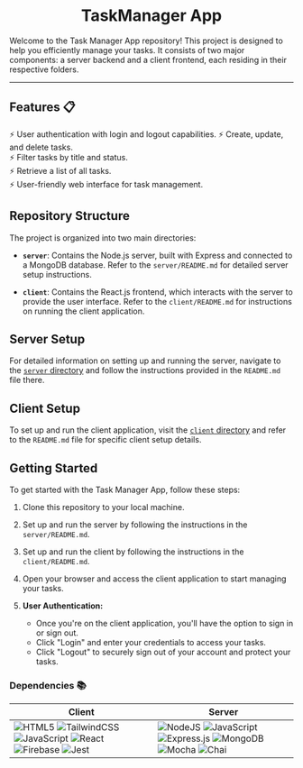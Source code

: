 <div align="center">

<h1><strong>Task</strong>Manager App</h1>
</div>


 Welcome to the Task Manager App repository! This project is designed to help you efficiently manage your tasks. It consists of two major components: a server backend and a client frontend, each residing in their respective folders.

---

## Features 📋

⚡️ User authentication with login and logout capabilities.
⚡️ Create, update, and delete tasks.\
⚡️ Filter tasks by title and status.\
⚡️ Retrieve a list of all tasks.\
⚡️ User-friendly web interface for task management.


## Repository Structure

The project is organized into two main directories:

- **`server`**: Contains the Node.js server, built with Express and connected to a MongoDB database. Refer to the `server/README.md` for detailed server setup instructions.

- **`client`**: Contains the React.js frontend, which interacts with the server to provide the user interface. Refer to the `client/README.md` for instructions on running the client application.

## Server Setup

For detailed information on setting up and running the server, navigate to the [`server` directory](./server) and follow the instructions provided in the `README.md` file there.

## Client Setup

To set up and run the client application, visit the [`client` directory](./client) and refer to the `README.md` file for specific client setup details.

## Getting Started

To get started with the Task Manager App, follow these steps:

1. Clone this repository to your local machine.

2. Set up and run the server by following the instructions in the `server/README.md`.

3. Set up and run the client by following the instructions in the `client/README.md`.

4. Open your browser and access the client application to start managing your tasks.
 
5. **User Authentication:**
   - Once you're on the client application, you'll have the option to sign in or sign out.
   - Click "Login" and enter your credentials to access your tasks.
   - Click "Logout" to securely sign out of your account and protect your tasks.



### Dependencies 📚

| Client | Server |
|---------|--------------|
|![HTML5](https://img.shields.io/badge/html5-%23E34F26.svg?style=for-the-badge&logo=html5&logoColor=white) ![TailwindCSS](https://camo.githubusercontent.com/e9b080a6541e5355827ea91b6a0302cbbc54af4705b0c6b0f1561a0957ced2fb/68747470733a2f2f696d672e736869656c64732e696f2f62616467652f5461696c77696e645f4353532d3338423241433f7374796c653d666f722d7468652d6261646765266c6f676f3d7461696c77696e642d637373266c6f676f436f6c6f723d7768697465) ![JavaScript](https://img.shields.io/badge/javascript-%23323330.svg?style=for-the-badge&logo=javascript&logoColor=%23F7DF1E) ![React](https://img.shields.io/badge/react-%2320232a.svg?style=for-the-badge&logo=react&logoColor=%2361DAFB) ![Firebase](https://img.shields.io/badge/Firebase-039BE5?style=for-the-badge&logo=Firebase&logoColor=white) ![Jest](https://img.shields.io/badge/-jest-%23C21325?style=for-the-badge&logo=jest&logoColor=white)| ![NodeJS](https://img.shields.io/badge/node.js-6DA55F?style=for-the-badge&logo=node.js&logoColor=white) ![JavaScript](https://img.shields.io/badge/javascript-%23323330.svg?style=for-the-badge&logo=javascript&logoColor=%23F7DF1E) ![Express.js](https://img.shields.io/badge/express.js-%23404d59.svg?style=for-the-badge&logo=express&logoColor=%2361DAFB) ![MongoDB](https://img.shields.io/badge/MongoDB-%234ea94b.svg?style=for-the-badge&logo=mongodb&logoColor=white) ![Mocha](https://img.shields.io/badge/-mocha-%238D6748?style=for-the-badge&logo=mocha&logoColor=white) ![Chai](https://img.shields.io/badge/-Chai-%238A4182?style=for-the-badge&logo=Chai&logoColor=white)|
